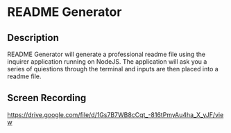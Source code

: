 # README Generator

## Description
README Generator will generate a professional readme file using the inquirer application running on NodeJS. The application will ask you a series of quiestions through the terminal and inputs are then placed into a readme file.


## Screen Recording
https://drive.google.com/file/d/1Gs7B7WB8cCqt_-816tPmyAu4ha_X_yJF/view

  
